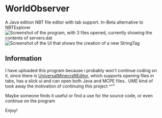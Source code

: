 ﻿# WorldObserver
A Java edition NBT file editor with tab support. In-Beta alternative to NBTExplorer
![Screenshot of the program, with 3 files opened, currently showing the contents of servers.dat](https://user-images.githubusercontent.com/8733998/71774490-68d73b80-2f70-11ea-8ebf-76d0f56e775c.png)
![Screenshot of the UI that shows the creation of a new StringTag](https://user-images.githubusercontent.com/8733998/71774518-b18ef480-2f70-11ea-8063-e8b9fa738336.png)
## Information
I have uploaded this program because i probably won't continue coding on it, since there is [UniversalMinecraftEditor](https://www.universalminecrafteditor.com/), which supports opening files in tabs, has a slick ui and can open both Java and MCPE files.. UME kind of took away the motivation of continuing this project ^^"

Maybe someone finds it useful or find a use for the source code, or even continue on the program

Enjoy!
